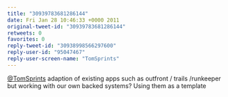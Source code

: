 ```yaml
---
title: "30939783681286144"
date: Fri Jan 28 10:46:33 +0000 2011
original-tweet-id: "30939783681286144"
retweets: 0
favorites: 0
reply-tweet-id: "30938998566297600"
reply-user-id: "95047467"
reply-user-screen-name: "TomSprints"
---
```

<a href="https://twitter.com/TomSprints">@TomSprints</a> adaption of existing apps such as outfront / trails /runkeeper but working with our own backed systems? Using them as a template
